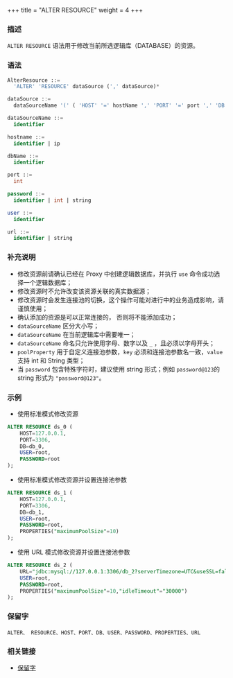 +++
title = "ALTER RESOURCE"
weight = 4
+++

### 描述

`ALTER RESOURCE` 语法用于修改当前所选逻辑库（DATABASE）的资源。 

### 语法
```SQL
AlterResource ::=
  'ALTER' 'RESOURCE' dataSource (',' dataSource)*

dataSource ::=
  dataSourceName '(' ( 'HOST' '=' hostName ',' 'PORT' '=' port ',' 'DB' '=' dbName  |  'URL' '=' url  ) ',' 'USER' '=' user (',' 'PASSWORD' '=' password )?  (',' 'PROPERTIES'  '(' ( key  '=' value ) ( ',' key  '=' value )* ')'  )?')'

dataSourceName ::=
  identifier

hostname ::=
  identifier | ip

dbName ::=
  identifier

port ::=
  int

password ::=
  identifier | int | string 

user ::=
  identifier

url ::=
  identifier | string
```

 ### 补充说明

- 修改资源前请确认已经在 Proxy 中创建逻辑数据库，并执行 `use` 命令成功选择一个逻辑数据库；
- 修改资源时不允许改变该资源关联的真实数据源；
- 修改资源时会发生连接池的切换，这个操作可能对进行中的业务造成影响，请谨慎使用；
- 确认添加的资源是可以正常连接的， 否则将不能添加成功；
- `dataSourceName` 区分大小写；
- `dataSourceName` 在当前逻辑库中需要唯一；
- `dataSourceName` 命名只允许使用字母、数字以及 `_` ，且必须以字母开头；
- `poolProperty` 用于自定义连接池参数，`key` 必须和连接池参数名一致，`value` 支持 int 和 String 类型；
- 当 `password` 包含特殊字符时，建议使用 string 形式；例如 `password@123`的 string 形式为 `"password@123"`。

 ### 示例
-  使用标准模式修改资源
```SQL
ALTER RESOURCE ds_0 (
    HOST=127.0.0.1,
    PORT=3306,
    DB=db_0,
    USER=root,
    PASSWORD=root
);
```

- 使用标准模式修改资源并设置连接池参数
```SQL
ALTER RESOURCE ds_1 (
    HOST=127.0.0.1,
    PORT=3306,
    DB=db_1,
    USER=root,
    PASSWORD=root,
    PROPERTIES("maximumPoolSize"=10)
);
```

- 使用 URL 模式修改资源并设置连接池参数
```SQL
ALTER RESOURCE ds_2 (
    URL="jdbc:mysql://127.0.0.1:3306/db_2?serverTimezone=UTC&useSSL=false",
    USER=root,
    PASSWORD=root,
    PROPERTIES("maximumPoolSize"=10,"idleTimeout"="30000")
);
```

### 保留字

    ALTER、 RESOURCE、HOST、PORT、DB、USER、PASSWORD、PROPERTIES、URL

 ### 相关链接
- [保留字](/cn/reference/distsql/syntax/reserved-word/)